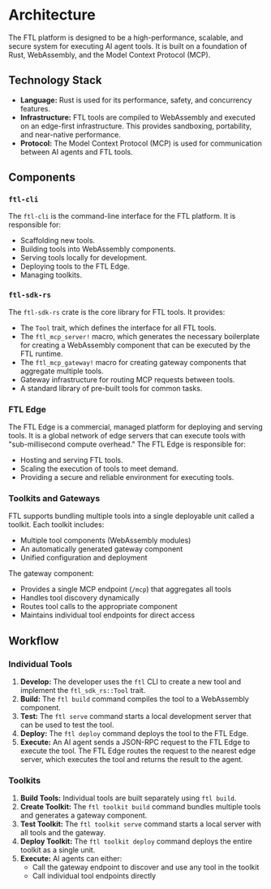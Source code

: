 # Architecture

The FTL platform is designed to be a high-performance, scalable, and secure system for executing AI agent tools. It is built on a foundation of Rust, WebAssembly, and the Model Context Protocol (MCP).

## Technology Stack

- **Language:** Rust is used for its performance, safety, and concurrency features.
- **Infrastructure:** FTL tools are compiled to WebAssembly and executed on an edge-first infrastructure. This provides sandboxing, portability, and near-native performance.
- **Protocol:** The Model Context Protocol (MCP) is used for communication between AI agents and FTL tools.

## Components

### `ftl-cli`

The `ftl-cli` is the command-line interface for the FTL platform. It is responsible for:

- Scaffolding new tools.
- Building tools into WebAssembly components.
- Serving tools locally for development.
- Deploying tools to the FTL Edge.
- Managing toolkits.

### `ftl-sdk-rs`

The `ftl-sdk-rs` crate is the core library for FTL tools. It provides:

- The `Tool` trait, which defines the interface for all FTL tools.
- The `ftl_mcp_server!` macro, which generates the necessary boilerplate for creating a WebAssembly component that can be executed by the FTL runtime.
- The `ftl_mcp_gateway!` macro for creating gateway components that aggregate multiple tools.
- Gateway infrastructure for routing MCP requests between tools.
- A standard library of pre-built tools for common tasks.

### FTL Edge

The FTL Edge is a commercial, managed platform for deploying and serving tools. It is a global network of edge servers that can execute tools with "sub-millisecond compute overhead." The FTL Edge is responsible for:

- Hosting and serving FTL tools.
- Scaling the execution of tools to meet demand.
- Providing a secure and reliable environment for executing tools.

### Toolkits and Gateways

FTL supports bundling multiple tools into a single deployable unit called a toolkit. Each toolkit includes:

- Multiple tool components (WebAssembly modules)
- An automatically generated gateway component
- Unified configuration and deployment

The gateway component:
- Provides a single MCP endpoint (`/mcp`) that aggregates all tools
- Handles tool discovery dynamically
- Routes tool calls to the appropriate component
- Maintains individual tool endpoints for direct access

## Workflow

### Individual Tools

1.  **Develop:** The developer uses the `ftl` CLI to create a new tool and implement the `ftl_sdk_rs::Tool` trait.
2.  **Build:** The `ftl build` command compiles the tool to a WebAssembly component.
3.  **Test:** The `ftl serve` command starts a local development server that can be used to test the tool.
4.  **Deploy:** The `ftl deploy` command deploys the tool to the FTL Edge.
5.  **Execute:** An AI agent sends a JSON-RPC request to the FTL Edge to execute the tool. The FTL Edge routes the request to the nearest edge server, which executes the tool and returns the result to the agent.

### Toolkits

1.  **Build Tools:** Individual tools are built separately using `ftl build`.
2.  **Create Toolkit:** The `ftl toolkit build` command bundles multiple tools and generates a gateway component.
3.  **Test Toolkit:** The `ftl toolkit serve` command starts a local server with all tools and the gateway.
4.  **Deploy Toolkit:** The `ftl toolkit deploy` command deploys the entire toolkit as a single unit.
5.  **Execute:** AI agents can either:
    - Call the gateway endpoint to discover and use any tool in the toolkit
    - Call individual tool endpoints directly

